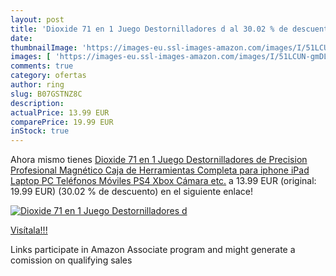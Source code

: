 ```yaml
---
layout: post
title: 'Dioxide 71 en 1 Juego Destornilladores d al 30.02 % de descuento'
date: 
thumbnailImage: 'https://images-eu.ssl-images-amazon.com/images/I/51LCUN-gmDL._SL200_.jpg'
images: [ 'https://images-eu.ssl-images-amazon.com/images/I/51LCUN-gmDL._SL200_.jpg' ]
comments: true
category: ofertas
author: ring
slug: B07GSTNZ8C
description:
actualPrice: 13.99 EUR
comparePrice: 19.99 EUR
inStock: true
---
```


Ahora mismo tienes [Dioxide 71 en 1 Juego Destornilladores de Precision  Profesional Magnético Caja de Herramientas Completa para iphone iPad Laptop PC Teléfonos Móviles PS4 Xbox Cámara etc.](https://www.amazon.es/dp/B07GSTNZ8C/?tag=tolees-21) a 13.99 EUR (original: 19.99 EUR) (30.02 %  de descuento) en el siguiente enlace!

[![Dioxide 71 en 1 Juego Destornilladores d](https://images-eu.ssl-images-amazon.com/images/I/51LCUN-gmDL._SL200_.jpg)](https://www.amazon.es/dp/B07GSTNZ8C/?tag=tolees-21)

[Visítala!!!](https://www.amazon.es/dp/B07GSTNZ8C/?tag=tolees-21)

Links participate in Amazon Associate program and might generate a comission on qualifying sales
